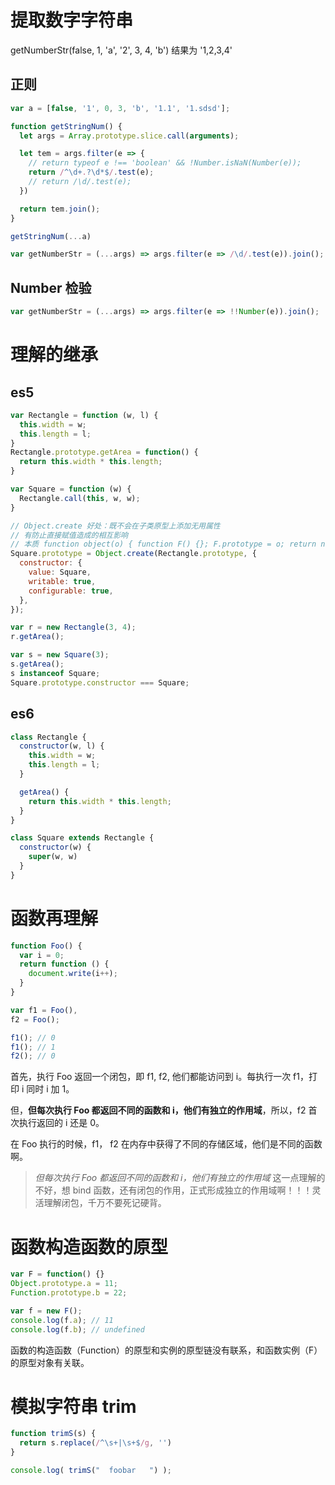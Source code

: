 # 提取数字字符串

getNumberStr(false, 1, 'a', '2', 3, 4, 'b') 结果为 '1,2,3,4'

## 正则

```js
var a = [false, '1', 0, 3, 'b', '1.1', '1.sdsd'];

function getStringNum() {
  let args = Array.prototype.slice.call(arguments);

  let tem = args.filter(e => {
    // return typeof e !== 'boolean' && !Number.isNaN(Number(e));
    return /^\d+.?\d*$/.test(e);
    // return /\d/.test(e);
  })

  return tem.join();
}

getStringNum(...a)
```

```js
var getNumberStr = (...args) => args.filter(e => /\d/.test(e)).join();
```

## Number 检验

```js
var getNumberStr = (...args) => args.filter(e => !!Number(e)).join();
```

# 理解的继承

## es5

```js
var Rectangle = function (w, l) {
  this.width = w;
  this.length = l;
}
Rectangle.prototype.getArea = function() {
  return this.width * this.length;
}

var Square = function (w) {
  Rectangle.call(this, w, w);
}

// Object.create 好处：既不会在子类原型上添加无用属性
// 有防止直接赋值造成的相互影响
// 本质 function object(o) { function F() {}; F.prototype = o; return new F();}
Square.prototype = Object.create(Rectangle.prototype, {
  constructor: {
    value: Square,
    writable: true,
    configurable: true,
  },
});

var r = new Rectangle(3, 4);
r.getArea();

var s = new Square(3);
s.getArea();
s instanceof Square;
Square.prototype.constructor === Square;
```

## es6

```js
class Rectangle {
  constructor(w, l) {
    this.width = w;
    this.length = l;
  }

  getArea() {
    return this.width * this.length;
  }
}

class Square extends Rectangle {
  constructor(w) {
    super(w, w)
  }
}
```

# 函数再理解

```js
function Foo() {
  var i = 0;
  return function () {
    document.write(i++);
  }
}

var f1 = Foo(),
f2 = Foo();

f1(); // 0
f1(); // 1
f2(); // 0
```

首先，执行 Foo 返回一个闭包，即 f1, f2, 他们都能访问到 i。每执行一次 f1，打印 i 同时 i 加 1。

但，**但每次执行 Foo 都返回不同的函数和 i，他们有独立的作用域**，所以，f2 首次执行返回的 i 还是 0。

在 Foo 执行的时候，f1， f2 在内存中获得了不同的存储区域，他们是不同的函数啊。

> _但每次执行 Foo 都返回不同的函数和 i，他们有独立的作用域_ 这一点理解的不好，想 bind 函数，还有闭包的作用，正式形成独立的作用域啊！！！灵活理解闭包，千万不要死记硬背。

# 函数构造函数的原型

```js
var F = function() {}
Object.prototype.a = 11;
Function.prototype.b = 22;

var f = new F();
console.log(f.a); // 11
console.log(f.b); // undefined
```

函数的构造函数（Function）的原型和实例的原型链没有联系，和函数实例（F）的原型对象有关联。

# 模拟字符串 trim

```js
function trimS(s) {
  return s.replace(/^\s+|\s+$/g, '')
}

console.log( trimS("  foobar   ") );
```


